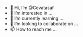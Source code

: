 - 👋 Hi, I’m @Cevatasaf
- 👀 I’m interested in ...
- 🌱 I’m currently learning ...
- 💞️ I’m looking to collaborate on ...
- 📫 How to reach me ...

<!---
Cevatasaf/Cevatasaf is a ✨ special ✨ repository because its `README.md` (this file) appears on your GitHub profile.
You can click the Preview link to take a look at your changes.
--->
